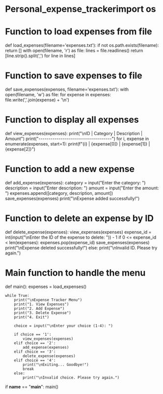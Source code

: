 # Personal_expense_trackerimport os

# Function to load expenses from file
def load_expenses(filename='expenses.txt'):
    if not os.path.exists(filename):
        return []
    with open(filename, 'r') as file:
        lines = file.readlines()
        return [line.strip().split(',') for line in lines]

# Function to save expenses to file
def save_expenses(expenses, filename='expenses.txt'):
    with open(filename, 'w') as file:
        for expense in expenses:
            file.write(','.join(expense) + '\n')

# Function to display all expenses
def view_expenses(expenses):
    print("\nID | Category | Description | Amount")
    print("-------------------------------------")
    for i, expense in enumerate(expenses, start=1):
        print(f"{i}  | {expense[0]} | {expense[1]} | {expense[2]}")

# Function to add a new expense
def add_expense(expenses):
    category = input("Enter the category: ")
    description = input("Enter description: ")
    amount = input("Enter the amount: ")
    expenses.append([category, description, amount])
    save_expenses(expenses)
    print("\nExpense added successfully!")

# Function to delete an expense by ID
def delete_expense(expenses):
    view_expenses(expenses)
    expense_id = int(input("\nEnter the ID of the expense to delete: ")) - 1
    if 0 <= expense_id < len(expenses):
        expenses.pop(expense_id)
        save_expenses(expenses)
        print("\nExpense deleted successfully!")
    else:
        print("\nInvalid ID. Please try again.")

# Main function to handle the menu
def main():
    expenses = load_expenses()

    while True:
        print("\nExpense Tracker Menu")
        print("1. View Expenses")
        print("2. Add Expense")
        print("3. Delete Expense")
        print("4. Exit")

        choice = input("\nEnter your choice (1-4): ")

        if choice == '1':
            view_expenses(expenses)
        elif choice == '2':
            add_expense(expenses)
        elif choice == '3':
            delete_expense(expenses)
        elif choice == '4':
            print("\nExiting... Goodbye!")
            break
        else:
            print("\nInvalid choice. Please try again.")

if __name__ == "__main__":
    main()
